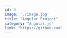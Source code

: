 ```yaml
---
id: 3
image: './image.jpg'
title: "Angular Project"
category: "Angular.js"
link: "https://github.com"
---
```

